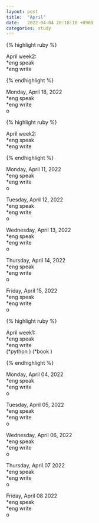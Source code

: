 ```yaml
---
layout: post
title:  "April"
date:   2022-04-04 20:18:10 +0900
categories: study
---
```


{% highlight ruby %}

April week2:  
*eng speak  
*eng write  

{% endhighlight %}

Monday, April 18, 2022  
*eng speak  
*eng write  
o  


{% highlight ruby %}

April week2:  
*eng speak  
*eng write  

{% endhighlight %}

Monday, April 11, 2022  
*eng speak  
*eng write  
o  


Tuesday, April 12, 2022  
*eng speak  
*eng write  
o  


Wednesday, April 13, 2022  
*eng speak  
*eng write  
o  


Thursday, April 14, 2022  
*eng speak  
*eng write  
o  


Friday, April 15, 2022  
*eng speak  
*eng write  
o  


{% highlight ruby %}

April week1:  
*eng speak  
*eng write  
(*python  )
(*book  )

{% endhighlight %}

Monday, April 04, 2022  
*eng speak  
*eng write  
o  


Tuesday, April 05, 2022  
*eng speak  
*eng write  
o  


Wednesday, April 06, 2022  
*eng speak  
*eng write  
o  


Thursday, April 07 2022  
*eng speak  
*eng write  
o  


Friday, April 08 2022  
*eng speak  
*eng write  
o  
